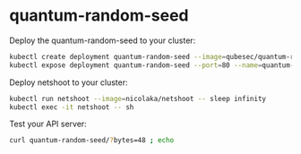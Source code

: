 # quantum-random-seed

Deploy the quantum-random-seed to your cluster:
```bash
kubectl create deployment quantum-random-seed --image=qubesec/quantum-random-seed:v0.1.3
kubectl expose deployment quantum-random-seed --port=80 --name=quantum-random-seed
```

Deploy netshoot to your cluster:
```bash
kubectl run netshoot --image=nicolaka/netshoot -- sleep infinity
kubectl exec -it netshoot -- sh
```

Test your API server:
```bash
curl quantum-random-seed/?bytes=48 ; echo
```
